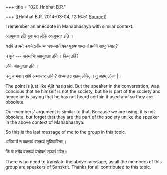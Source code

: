 +++
title = "020 Hnbhat B.R."

+++
[[Hnbhat B.R.	2014-03-04, 12:16:51 [Source](https://groups.google.com/g/samskrita/c/PR2bj1VMfvw)]]



I remember an anecdote in Mahabhashya with similar context:

  

अप्रयुक्ताः इति ब्रूमः यत् लोके अप्रयुक्ताः इति ।

यदपि उच्यते कश्चेदानीमन्यः भवज्जातीयकः पुरुषः शब्दानां प्रयोगे साधुः स्यात्?

न ब्रूमः --- अस्माभिः अप्रयुक्ताः इति । किम् तर्हि?

लोके अप्रयुक्ताः इति ।

ननु च भवान् अपि अभ्यन्तरः लोके? अभ्यन्तरः अहम् लोके, न तु अहम् लोकः \|।  

  

The point is just like Ajit has said. But the speaker in the conversation, was concious that he himself is not the society, but he is part of the society and hence he is saying that he has not heard certain it used and so they are obsolete.

  

Our members' argument is similar to that. Because we are using, it is not obsolete, but forget that they are the part of the society unlike the speaker in the above context of Mahabhashya.

  

So this is the last message of me to the group in this topic.

  

अविचार्य न वक्तव्यं वक्तव्यं सुविचारितम्।

किं च तत्रैव वक्तव्यं यत्रोक्तं सफलं भवेत्॥

  

There is no need to translate the above message, as all the members of this group are speakers of Sanskrit. Thanks for all contributed to this topic.

  



